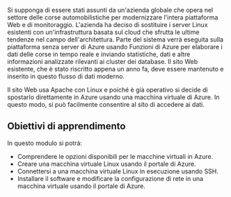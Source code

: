 Si supponga di essere stati assunti da un'azienda globale che opera nel settore delle corse automobilistiche per modernizzare l'intera piattaforma Web e di monitoraggio. L'azienda ha deciso di sostituire i server Linux esistenti con un'infrastruttura basata sul cloud che sfrutta le ultime tendenze nel campo dell'architettura. Parte del sistema verrà eseguita sulla piattaforma senza server di Azure usando Funzioni di Azure per elaborare i dati delle corse in tempo reale e inviando statistiche, dati e altre informazioni analizzate rilevanti ai cluster dei database. Il sito Web esistente, che è stato riscritto appena un anno fa, deve essere mantenuto e inserito in questo flusso di dati moderno.

Il sito Web usa Apache con Linux e poiché è già operativo si decide di spostarlo direttamente in Azure usando una macchina virtuale di Azure. In questo modo, si può facilmente consentire al sito di accedere ai dati.

## <a name="learning-objectives"></a>Obiettivi di apprendimento

In questo modulo si potrà:

- Comprendere le opzioni disponibili per le macchine virtuali in Azure.
- Creare una macchina virtuale Linux usando il portale di Azure.
- Connettersi a una macchina virtuale Linux in esecuzione usando SSH.
- Installare il software e modificare la configurazione di rete in una macchina virtuale usando il portale di Azure.
